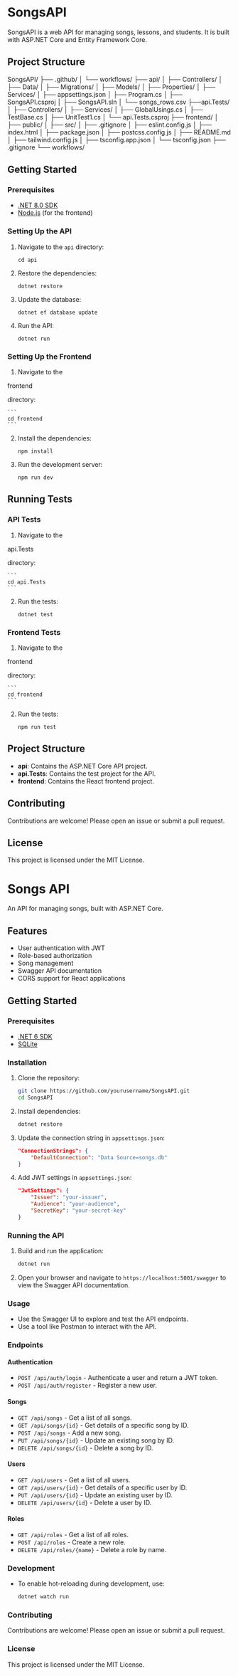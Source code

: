# SongsAPI

SongsAPI is a web API for managing songs, lessons, and students. It is built with ASP.NET Core and Entity Framework Core.

## Project Structure

SongsAPI/
├── .github/
│ └── workflows/
├── api/
│ ├── Controllers/
│ ├── Data/
│ ├── Migrations/
│ ├── Models/
│ ├── Properties/
│ ├── Services/
│ ├── appsettings.json
│ ├── Program.cs
│ ├── SongsAPI.csproj
│ ├── SongsAPI.sln
│ └── songs_rows.csv
├──api.Tests/
│ ├── Controllers/
│ ├── Services/
│ ├── GlobalUsings.cs
│ ├── TestBase.cs
│ ├── UnitTest1.cs
│ └── api.Tests.csproj
├── frontend/
│ ├── public/
│ ├── src/
│ ├── .gitignore
│ ├── eslint.config.js
│ ├── index.html
│ ├── package.json
│ ├── postcss.config.js
│ ├── README.md
│ ├── tailwind.config.js
│ ├── tsconfig.app.json
│ └── tsconfig.json
├── .gitignore
└── workflows/

## Getting Started

### Prerequisites

- [.NET 8.0 SDK](https://dotnet.microsoft.com/download/dotnet/8.0)
- [Node.js](https://nodejs.org/) (for the frontend)

### Setting Up the API

1. Navigate to the `api` directory:

   ```
   cd api
   ```

2. Restore the dependencies:

   ```
   dotnet restore
   ```

3. Update the database:

   ```
   dotnet ef database update
   ```

4. Run the API:

   ```
   dotnet run
   ```

### Setting Up the Frontend

1. Navigate to the

frontend

directory:

    ```
    cd frontend
    ```

2. Install the dependencies:

   ```
   npm install
   ```

3. Run the development server:

   ```
   npm run dev
   ```

## Running Tests

### API Tests

1. Navigate to the

api.Tests

directory:

    ```
    cd api.Tests
    ```

2. Run the tests:

   ```
   dotnet test
   ```

### Frontend Tests

1. Navigate to the

frontend

directory:

    ```
    cd frontend
    ```

2. Run the tests:

   ```
   npm run test
   ```

## Project Structure

- **api**: Contains the ASP.NET Core API project.
- **api.Tests**: Contains the test project for the API.
- **frontend**: Contains the React frontend project.

## Contributing

Contributions are welcome! Please open an issue or submit a pull request.

## License

This project is licensed under the MIT License.

# Songs API

An API for managing songs, built with ASP.NET Core.

## Features

- User authentication with JWT
- Role-based authorization
- Song management
- Swagger API documentation
- CORS support for React applications

## Getting Started

### Prerequisites

- [.NET 6 SDK](https://dotnet.microsoft.com/download/dotnet/6.0)
- [SQLite](https://www.sqlite.org/download.html)

### Installation

1. Clone the repository:

   ```sh
   git clone https://github.com/yourusername/SongsAPI.git
   cd SongsAPI
   ```

2. Install dependencies:

   ```sh
   dotnet restore
   ```

3. Update the connection string in `appsettings.json`:

   ```json
   "ConnectionStrings": {
       "DefaultConnection": "Data Source=songs.db"
   }
   ```

4. Add JWT settings in `appsettings.json`:
   ```json
   "JwtSettings": {
       "Issuer": "your-issuer",
       "Audience": "your-audience",
       "SecretKey": "your-secret-key"
   }
   ```

### Running the API

1. Build and run the application:

   ```sh
   dotnet run
   ```

2. Open your browser and navigate to `https://localhost:5001/swagger` to view the Swagger API documentation.

### Usage

- Use the Swagger UI to explore and test the API endpoints.
- Use a tool like Postman to interact with the API.

### Endpoints

#### Authentication

- `POST /api/auth/login` - Authenticate a user and return a JWT token.
- `POST /api/auth/register` - Register a new user.

#### Songs

- `GET /api/songs` - Get a list of all songs.
- `GET /api/songs/{id}` - Get details of a specific song by ID.
- `POST /api/songs` - Add a new song.
- `PUT /api/songs/{id}` - Update an existing song by ID.
- `DELETE /api/songs/{id}` - Delete a song by ID.

#### Users

- `GET /api/users` - Get a list of all users.
- `GET /api/users/{id}` - Get details of a specific user by ID.
- `PUT /api/users/{id}` - Update an existing user by ID.
- `DELETE /api/users/{id}` - Delete a user by ID.

#### Roles

- `GET /api/roles` - Get a list of all roles.
- `POST /api/roles` - Create a new role.
- `DELETE /api/roles/{name}` - Delete a role by name.

### Development

- To enable hot-reloading during development, use:
  ```sh
  dotnet watch run
  ```

### Contributing

Contributions are welcome! Please open an issue or submit a pull request.

### License

This project is licensed under the MIT License.
